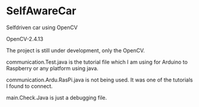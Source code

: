 # SelfAwareCar
Selfdriven car using OpenCV

OpenCV-2.4.13

The project is still under development, only the OpenCV.

communication.Test.java  is the tutorial file which I am using for Arduino to Raspberry or any platform using java. 

communication.Ardu.RasPi.java is not being used. It was one of the tutorials I found to connect.

main.Check.Java is just a debugging file.
